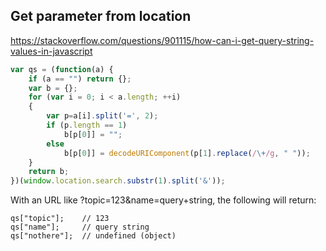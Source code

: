 ## Get parameter from location
https://stackoverflow.com/questions/901115/how-can-i-get-query-string-values-in-javascript

```js
var qs = (function(a) {
    if (a == "") return {};
    var b = {};
    for (var i = 0; i < a.length; ++i)
    {
        var p=a[i].split('=', 2);
        if (p.length == 1)
            b[p[0]] = "";
        else
            b[p[0]] = decodeURIComponent(p[1].replace(/\+/g, " "));
    }
    return b;
})(window.location.search.substr(1).split('&'));
```
With an URL like ?topic=123&name=query+string, the following will return:
```
qs["topic"];    // 123
qs["name"];     // query string
qs["nothere"];  // undefined (object)
```
